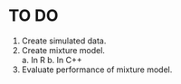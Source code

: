 TO DO
=====

1. Create simulated data.
2. Create mixture model.  
    a. In R
    b. In C++
3. Evaluate performance of mixture model.
